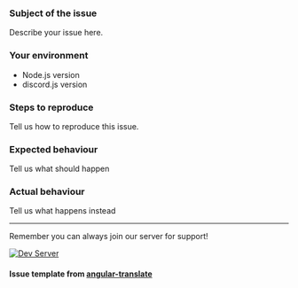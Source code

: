 ### Subject of the issue
Describe your issue here.

### Your environment
* Node.js version
* discord.js version

### Steps to reproduce
Tell us how to reproduce this issue.

### Expected behaviour
Tell us what should happen

### Actual behaviour
Tell us what happens instead

-----
Remember you can always join our server for support!

[![Dev Server](https://discordapp.com/api/guilds/498712729381634058/widget.png?style=banner2)](https://discord.gg/d8r6tDz)


#### Issue template from [angular-translate](https://github.com/angular-translate/angular-translate)
